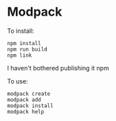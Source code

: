 # Modpack

To install:
```
npm install
npm run build
npm link
```

I haven't bothered publishing it npm

To use:
```
modpack create
modpack add
modpack install
modpack help
```
